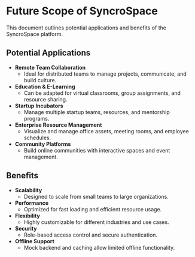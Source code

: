 # Future Scope of SyncroSpace

This document outlines potential applications and benefits of the SyncroSpace platform.

## Potential Applications

- **Remote Team Collaboration**
  - Ideal for distributed teams to manage projects, communicate, and build culture.
- **Education & E-Learning**
  - Can be adapted for virtual classrooms, group assignments, and resource sharing.
- **Startup Incubators**
  - Manage multiple startup teams, resources, and mentorship programs.
- **Enterprise Resource Management**
  - Visualize and manage office assets, meeting rooms, and employee schedules.
- **Community Platforms**
  - Build online communities with interactive spaces and event management.

## Benefits

- **Scalability**
  - Designed to scale from small teams to large organizations.
- **Performance**
  - Optimized for fast loading and efficient resource usage.
- **Flexibility**
  - Highly customizable for different industries and use cases.
- **Security**
  - Role-based access control and secure authentication.
- **Offline Support**
  - Mock backend and caching allow limited offline functionality.

